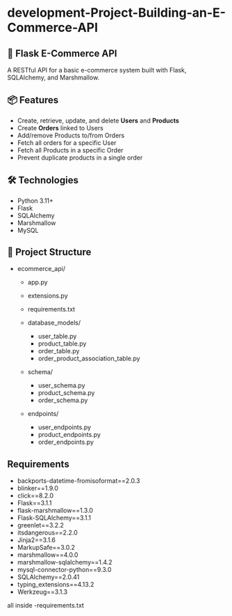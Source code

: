 # development-Project-Building-an-E-Commerce-API

## 🛒 Flask E-Commerce API

A RESTful API for a basic e-commerce system built with Flask, SQLAlchemy, and Marshmallow.

## 📦 Features

- Create, retrieve, update, and delete **Users** and **Products**
- Create **Orders** linked to Users
- Add/remove Products to/from Orders
- Fetch all orders for a specific User
- Fetch all Products in a specific Order
- Prevent duplicate products in a single order

## 🛠️ Technologies

- Python 3.11+
- Flask
- SQLAlchemy
- Marshmallow
- MySQL

## 📁 Project Structure

- ecommerce_api/
  - app.py
  - extensions.py
  - requirements.txt

  - database_models/
    - user_table.py
    - product_table.py
    - order_table.py
    - order_product_association_table.py

  - schema/
    - user_schema.py
    - product_schema.py
    - order_schema.py
    
  - endpoints/
    - user_endpoints.py
    - product_endpoints.py
    - order_endpoints.py


## Requirements

- backports-datetime-fromisoformat==2.0.3  
- blinker==1.9.0  
- click==8.2.0  
- Flask==3.1.1  
- flask-marshmallow==1.3.0  
- Flask-SQLAlchemy==3.1.1  
- greenlet==3.2.2  
- itsdangerous==2.2.0  
- Jinja2==3.1.6  
- MarkupSafe==3.0.2  
- marshmallow==4.0.0  
- marshmallow-sqlalchemy==1.4.2  
- mysql-connector-python==9.3.0  
- SQLAlchemy==2.0.41  
- typing_extensions==4.13.2  
- Werkzeug==3.1.3

all inside -requirements.txt